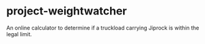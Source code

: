 # project-weightwatcher
An online calculator to determine if a truckload carrying Jiprock is within the legal limit.
